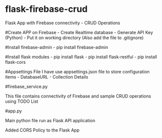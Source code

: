 # flask-firebase-crud
Flask App with Firebase connectivity - CRUD Operations

#Create APP on Firebase
    - Create Realtime database
    - Generate API Key (Python)
    - Put it on working directory (Also add the file to .gitignore)

#Install firebase-admin
    - pip install firebase-admin

#Install flask modules
    - pip install flask
    - pip install flask-restful
    - pip install flask-cors

#Appsettings File
    I have use appsettings.json file to store configuration items
        - DatabaseURL
        - Collection Details

#firebase_service.py

This file contains connectivity of Firebase and sample CRUD operations using TODO List

#app.py

Main python file run as Flask API application

Added CORS Policy to the Flask App


